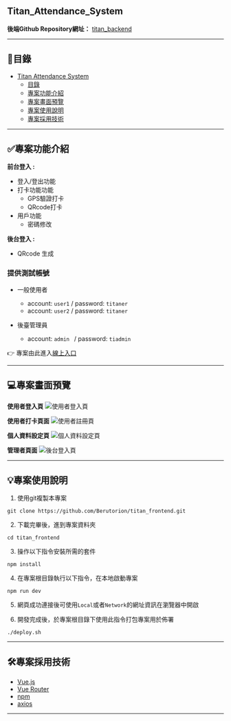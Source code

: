 
## Titan_Attendance_System

**後端Github Repository網址：** [titan_backend](https://github.com/Berutorion/titan_backend)


---
## 🔎目錄

- [ Titan Attendance System](#Titan_Attendance_System)
  - [目錄](#目錄)
  - [專案功能介紹](#專案功能介紹)
  - [專案畫面預覽](#專案畫面預覽)
  - [專案使用說明](#專案使用說明)
  - [專案採用技術](#專案採用技術)
---


## ✅專案功能介紹

**前台登入 :**
- 登入/登出功能
- 打卡功能功能
    - GPS驗證打卡
    - QRcode打卡
- 用戶功能
    - 密碼修改
    
**後台登入 :**
- QRcode 生成
    
### 提供測試帳號

* 一般使用者
    * account: `user1` / password: `titaner`
    * account: `user2` / password: `titaner`
    
* 後臺管理員
    * account: `admin ` / password: `tiadmin`

👉 專案由此進入[線上入口](https://berutorion.github.io/titan_frontend/)    

---

## 💻專案畫面預覽



**使用者登入頁**
![使用者登入頁]()

**使用者打卡頁面**
![使用者註冊頁]()

**個人資料設定頁**
![個人資料設定頁]()

**管理者頁面**
![後台登入頁]()


---

## 💡專案使用說明

1. 使用git複製本專案
```
git clone https://github.com/Berutorion/titan_frontend.git
```

2. 下載完畢後，進到專案資料夾
```
cd titan_frontend
```

3. 操作以下指令安裝所需的套件
```
npm install
```

4. 在專案根目錄執行以下指令，在本地啟動專案
```
npm run dev
```
5. 網頁成功連接後可使用`Local`或者`Network`的網址資訊在瀏覽器中開啟


6. 開發完成後，於專案根目錄下使用此指令打包專案用於佈署
```
./deploy.sh
```

---


## 🛠專案採用技術

- [Vue.js](https://vuejs.org/)
- [Vue Router](https://router.vuejs.org/)
- [npm](https://www.npmjs.com/)
- [axios](https://github.com/axios/axios)




---
